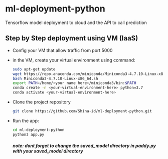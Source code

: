 # ml-deployment-python
Tensorflow model deployment to cloud and the API to call prediction

## Step by Step deployment using VM (IaaS)

- Config your VM that allow traffic from port 5000

- in the VM, create your virtual environment using command:
  ```bash
  sudo apt-get update
  wget https://repo.anaconda.com/miniconda/Miniconda3-4.7.10-Linux-x86_64.sh
  bash Miniconda3-4.7.10-Linux-x86_64.sh
  export PATH=/home/<your name here>/miniconda3/bin:$PATH
  conda create -n <your-virtual-environment-here> python=3.7
  conda activate <your-virtual-environment-here>
  ```
- Clone the project repository
  ```bash
  git clone https://github.com/Shina-id/ml-deployment-python.git
  ```
- Run the app:
  ```bash
  cd ml-deployment-python
  python3 app.py
  ```
  ##### note: dont forget to change the saved_model directory in paddy.py with your saved_model directory
